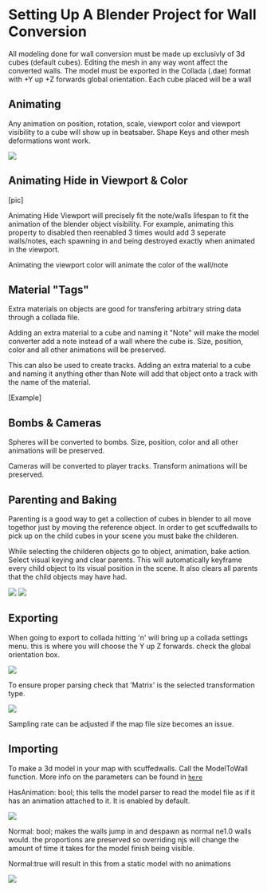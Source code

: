 # Setting Up A Blender Project for Wall Conversion

All modeling done for wall conversion must be made up exclusivly of 3d cubes (default cubes). Editing the mesh in any way wont affect the converted walls. The model must be exported in the Collada (.dae) format with +Y up +Z forwards global orientation. Each cube placed will be a wall

## Animating
Any animation on position, rotation, scale, viewport color and viewport visibility to a cube will show up in beatsaber. Shape Keys and other mesh deformations wont work.

![](https://github.com/thelightdesigner/ScuffedWalls/blob/main/Readme/transformation.jpg)

## Animating Hide in Viewport & Color
[pic]

Animating Hide Viewport will precisely fit the note/walls lifespan to fit the animation of the blender object visibility. For example, animating this property to disabled then reenabled 3 times would add 3 seperate walls/notes, each spawning in and being destroyed exactly when animated in the viewport.

Animating the viewport color will animate the color of the wall/note


## Material "Tags"

Extra materials on objects are good for transfering arbitrary string data through a collada file.

Adding an extra material to a cube and naming it "Note" will make the model converter add a note instead of a wall where the cube is. Size, position, color and all other animations will be preserved.

This can also be used to create tracks. Adding an extra material to a cube and naming it anything other than Note will add that object onto a track with the name of the material.

[Example]

## Bombs & Cameras

Spheres will be converted to bombs. Size, position, color and all other animations will be preserved.

Cameras will be converted to player tracks. Transform animations will be preserved.


##  Parenting and Baking


Parenting is a good way to get a collection of cubes in blender to all move togethor just by moving the reference object. In order to get scuffedwalls to pick up on the child cubes in your scene you must bake the childeren.

While selecting the childeren objects go to object, animation, bake action. Select visual keying and clear parents. This will automatically keyframe every child object to its visual position in the scene. It also clears all parents that the child objects may have had.

![](https://github.com/thelightdesigner/ScuffedWalls/blob/main/Readme/bake.png)
![](https://github.com/thelightdesigner/ScuffedWalls/blob/main/Readme/bake2.png)

## Exporting


When going to export to collada hitting 'n' will bring up a collada settings menu. this is where you will choose the Y up Z forwards. check the global orientation box.


![](https://github.com/thelightdesigner/ScuffedWalls/blob/main/Readme/global%20or.jpg)

To ensure proper parsing check that 'Matrix' is the selected transformation type.

![](https://github.com/thelightdesigner/ScuffedWalls/blob/main/Readme/animation.jpg)

Sampling rate can be adjusted if the map file size becomes an issue.

## Importing

To make a 3d model in your map with scuffedwalls. Call the ModelToWall function. More info on the parameters can be found in [`here`](https://github.com/thelightdesigner/ScuffedWalls/blob/main/Functions.md)

HasAnimation: bool; this tells the model parser to read the model file as if it has an animation attached to it. It is enabled by default.

![](https://github.com/thelightdesigner/ScuffedWalls/blob/main/Readme/text%20examlpe.gif)

Normal: bool; makes the walls jump in and despawn as normal ne1.0 walls would. the proportions are preserved so overriding njs will change the amount of time it takes for the model finish being visible.

Normal:true will result in this from a static model with no animations

![](https://github.com/thelightdesigner/ScuffedWalls/blob/main/Readme/normal.gif)







